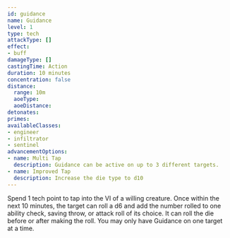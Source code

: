 ```yaml
---
id: guidance
name: Guidance
level: 1
type: tech
attackType: []
effect:
- buff
damageType: []
castingTime: Action
duration: 10 minutes
concentration: false
distance:
  range: 10m
  aoeType: 
  aoeDistance: 
detonates: 
primes: 
availableClasses:
- engineer
- infiltrator
- sentinel
advancementOptions:
- name: Multi Tap
  description: Guidance can be active on up to 3 different targets.
- name: Improved Tap
  description: Increase the die type to d10
---
```

Spend 1 tech point to tap into the VI of a willing creature. Once within the next 10 minutes, the target can roll a d6 and add the number rolled to one ability check, saving throw, or attack roll of its choice. It can roll the die before or after making the roll.
You may only have Guidance on one target at a time.